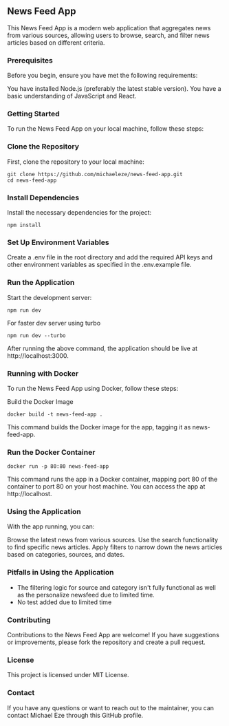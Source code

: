 ## News Feed App
This News Feed App is a modern web application that aggregates news from various sources, allowing users to browse, search, and filter news articles based on different criteria.

### Prerequisites
Before you begin, ensure you have met the following requirements:

You have installed Node.js (preferably the latest stable version).
You have a basic understanding of JavaScript and React.

### Getting Started
To run the News Feed App on your local machine, follow these steps:

### Clone the Repository
First, clone the repository to your local machine:

```
git clone https://github.com/michaeleze/news-feed-app.git
cd news-feed-app
```

### Install Dependencies
Install the necessary dependencies for the project:

```
npm install
```

### Set Up Environment Variables

Create a .env file in the root directory and add the required API keys and other environment variables as specified in the .env.example file.

### Run the Application

Start the development server:
```
npm run dev
```

For faster dev server using turbo

```
npm run dev --turbo
```
After running the above command, the application should be live at http://localhost:3000.

### Running with Docker
To run the News Feed App using Docker, follow these steps:

Build the Docker Image

```
docker build -t news-feed-app .
```
This command builds the Docker image for the app, tagging it as news-feed-app.

### Run the Docker Container

```
docker run -p 80:80 news-feed-app
```
This command runs the app in a Docker container, mapping port 80 of the container to port 80 on your host machine. You can access the app at http://localhost.

### Using the Application
With the app running, you can:

Browse the latest news from various sources.
Use the search functionality to find specific news articles.
Apply filters to narrow down the news articles based on categories, sources, and dates.

### Pitfalls in Using the Application

- The filtering logic for source and category isn't fully functional as well as the personalize newsfeed due to limited time.
- No test added due to limited time


### Contributing

Contributions to the News Feed App are welcome! If you have suggestions or improvements, please fork the repository and create a pull request.

### License
This project is licensed under MIT License.

### Contact
If you have any questions or want to reach out to the maintainer, you can contact Michael Eze through this GitHub profile.
